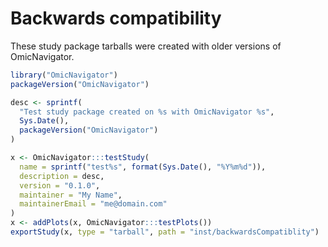 # Backwards compatibility

These study package tarballs were created with older versions of OmicNavigator.

```R
library("OmicNavigator")
packageVersion("OmicNavigator")

desc <- sprintf(
  "Test study package created on %s with OmicNavigator %s",
  Sys.Date(),
  packageVersion("OmicNavigator")
)

x <- OmicNavigator:::testStudy(
  name = sprintf("test%s", format(Sys.Date(), "%Y%m%d")),
  description = desc,
  version = "0.1.0",
  maintainer = "My Name",
  maintainerEmail = "me@domain.com"
)
x <- addPlots(x, OmicNavigator:::testPlots())
exportStudy(x, type = "tarball", path = "inst/backwardsCompatiblity")
```
